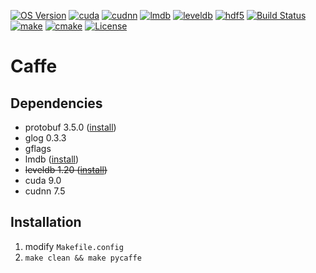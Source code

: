 [![OS Version](https://img.shields.io/badge/OS-ubuntu%2016.04-blue.svg)](https://shields.io/)
[![cuda](https://img.shields.io/badge/cuda-9.0-orange.svg)](https://developer.nvidia.com/cuda-90-download-archive) 
[![cudnn](https://img.shields.io/badge/cudnn-7.5-orange.svg)](https://developer.nvidia.com/rdp/cudnn-download)
[![lmdb](https://img.shields.io/badge/lmdb-ON-success.svg)](https://github.com/LMDB/lmdb)
[![leveldb](https://img.shields.io/badge/leveldb-OFF-inactive.svg)](https://github.com/google/leveldb/tree/v1.20)
[![hdf5](https://img.shields.io/badge/hdf5-OFF-inactive.svg)](https://github.com/UMKC-CPG/olcao/wiki/HDF5-Installation-Guide)
[![Build Status](https://travis-ci.org/BVLC/caffe.svg?branch=master)](https://travis-ci.org/BVLC/caffe) [![make](https://img.shields.io/badge/make-passing-success.svg)](https://github.com/LMDB/lmdb) [![cmake](https://img.shields.io/badge/cmake-untest-lightgray.svg)](https://nvidia.com)
[![License](https://img.shields.io/badge/license-BSD-blue.svg)](LICENSE)

# Caffe

## Dependencies

* protobuf 3.5.0 ([install](https://github.com/protocolbuffers/protobuf/releases/tag/v3.5.0))
* glog 0.3.3
* gflags
* lmdb ([install](https://github.com/LMDB/lmdb))
* ~~leveldb 1.20 ([install](https://github.com/google/leveldb/tree/v1.20))~~
* cuda 9.0
* cudnn 7.5


## Installation

1. modify `Makefile.config`
2. `make clean && make pycaffe`

